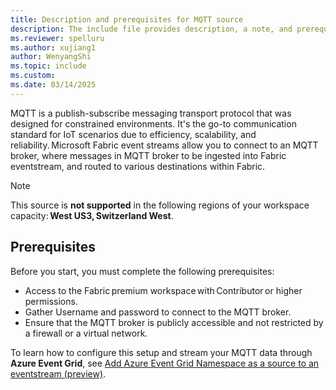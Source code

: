 ```yaml
---
title: Description and prerequisites for MQTT source
description: The include file provides description, a note, and prerequisites for using a Message Queueing Transport Telemetry (MQTT) source in an eventstream or in Real-Time hub. 
ms.reviewer: spelluru
ms.author: xujiang1
author: WenyangShi
ms.topic: include
ms.custom:
ms.date: 03/14/2025
---
```



MQTT is a publish-subscribe messaging transport protocol that was designed for constrained environments. It's the go-to communication standard for IoT scenarios due to efficiency, scalability, and reliability. Microsoft Fabric event streams allow you to connect to an MQTT broker, where messages in MQTT broker to be ingested into Fabric eventstream, and routed to various destinations within Fabric. 

> [!NOTE]
> This source is **not supported** in the following regions of your workspace capacity: **West US3, Switzerland West**.  

## Prerequisites  
Before you start, you must complete the following prerequisites: 

- Access to the Fabric premium workspace with Contributor or higher permissions.  
- Gather Username and password to connect to the MQTT broker.  
- Ensure that the MQTT broker is publicly accessible and not restricted by a firewall or a virtual network. 

To learn how to configure this setup and stream your MQTT data through **Azure Event Grid**, see [Add Azure Event Grid Namespace as a source to an eventstream (preview)](../add-source-azure-event-grid.md). 